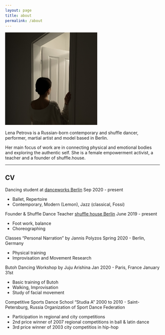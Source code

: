 ```yaml
---
layout: page
title: about
permalink: /about
---
```

<img src="images/about.jpg" width="300">

Lena Petrova is a Russian-born contemporary and shuffle dancer, performer, martial artist and model based in Berlin.

Her main focus of work are in connecting physical and emotional bodies and exploring the authentic self. She is a female empowerment activist, a teacher and a founder of shuffle.house.

_____

## CV

Dancing student at
[danceworks Berlin](https://www.danceworks.berlin/) Sep 2020 - present
- Ballet, Repertoire
- Contemporary, Modern (Lemon), Jazz (classical, Fossi)


Founder & Shuffle Dance Teacher
[shuffle house Berlin](shuffle.house) June 2019 - present
- Foot work, balance
- Choreographing

Classes “Personal Narration” by Jannis Polyzos Spring 2020 - Berlin, Germany
- Physical training
- Improvisation and Movement Research


Butoh Dancing Workshop by Juju Arishina Jan 2020 - Paris, France
January 31st
- Basic training of Butoh
- Walking, Improvisation
- Study of facial movement


Competitive Sports Dance School “Studia A”
2000 to 2010 - Saint-Petersburg, Russia
Organization of Sport Dance Federation
- Participation in regional and city competitions
- 2nd price winner of 2007 regional competitions in ball & latin dance
- 3rd price winner of 2003 city competitios in hip-hop